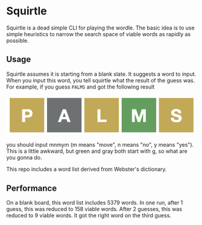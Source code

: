 # Squirtle

Squirtle is a dead simple CLI for playing the wordle. The basic idea is to use simple heuristics to narrow the search space of viable words as rapidly as possible.

## Usage
Squirtle assumes it is starting from a blank slate. It suggests a word to input. When you input this word, you tell squirtle what the result of the guess was. For example, if you guess `PALMS` and got the following result

![An example of playing PALMS. P is yellow, A is gray, L is yellow, M is green, S is yellow.](example.png)

you should input mnmym (m means "move", n means "no", y means "yes"). This is a little awkward, but green and gray both start with g, so what are you gonna do.

This repo includes a word list derived from Webster's dictionary.

## Performance

On a blank board, this word list includes 5379 words. In one run, after 1 guess, this was reduced to 158 viable words. After 2 guesses, this was reduced to 9 viable words. It got the right word on the third guess.